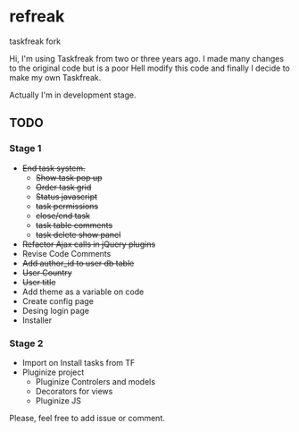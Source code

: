 refreak
=======

taskfreak fork

Hi, I'm using Taskfreak from two or three years ago. I made many changes to the original code but is a poor Hell modify this code and finally I decide to make my own Taskfreak.

Actually I'm in development stage.

TODO
----

### Stage 1
+ ~~End task system.~~
    + ~~Show task pop up~~
    + ~~Order task grid~~
    + ~~Status javascript~~
    + ~~task permissions~~
    + ~~close/end task~~
    + ~~task table comments~~
    + ~~task delete show panel~~
+ ~~Refactor Ajax calls in jQuery plugins~~
+ Revise Code Comments
+ ~~Add author_id to user db table~~
+ ~~User Country~~
+ ~~User title~~
+ Add theme as a variable on code
+ Create config page
+ Desing login page
+ Installer

### Stage 2
+ Import on Install tasks from TF
+ Pluginize project
    + Pluginize Controlers and models
    + Decorators for views
    + Pluginize JS


Please, feel free to add issue or comment.